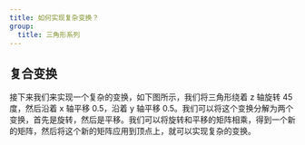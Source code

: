 ```yaml
---
title: 如何实现复杂变换？
group:
  title: 三角形系列
---
```


## 复合变换

接下来我们来实现一个复杂的变换，如下图所示，我们将三角形绕着 z 轴旋转 45 度，然后沿着 x 轴平移 0.5，沿着 y 轴平移 0.5。我们可以将这个变换分解为两个变换，首先是旋转，然后是平移。我们可以将旋转和平移的矩阵相乘，得到一个新的矩阵，然后将这个新的矩阵应用到顶点上，就可以实现复杂的变换。
